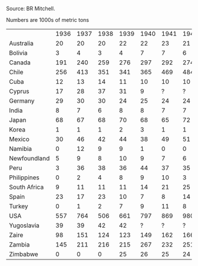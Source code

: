 Source: BR Mitchell.

Numbers are 1000s of metric tons

|              |      |      |      |      |      |      |      |      |      |      |      |      |      |
|--------------|------|------|------|------|------|------|------|------|------|------|------|------|------|
|              | 1936 | 1937 | 1938 | 1939 | 1940 | 1941 | 1942 | 1943 | 1944 | 1945 | 1946 | 1947 | 1948 |
| Australia    | 20   | 20   | 20   | 22   | 22   | 23   | 21   | 26   | 30   | 26   | 19   | 14   | 3    |
| Bolivia      | 3    | 4    | 3    | 4    | 7    | 7    | 6    | 6    | 6    | 6    | 6    | 6    | 7    |
| Canada       | 191  | 240  | 259  | 276  | 297  | 292  | 274  | 261  | 248  | 216  | 167  | 205  | 218  |
| Chile        | 256  | 413  | 351  | 341  | 365  | 469  | 484  | 497  | 498  | 470  | 361  | 427  | 445  |
| Cuba         | 12   | 13   | 14   | 11   | 10   | 10   | 10   | 7    | 7    | 9    | 12   | 13   | 16   |
| Cyprus       | 17   | 28   | 37   | 31   | 9    | ?    | ?    | ?    | ?    | 1    | 8    | 12   | 6    |
| Germany      | 29   | 30   | 30   | 24   | 25   | 24   | 24   | 24   | 25   | ?    | 3    | 4    | 6    |
| India        | 8    | 7    | 6    | 8    | 8    | 7    | 7    | 7    | 7    | 7    | 9    | 8    | 8    |
| Japan        | 68   | 67   | 68   | 70   | 68   | 65   | 72   | 81   | 80   | 29   | 17   | 22   | 26   |
| Korea        | 1    | 1    | 1    | 2    | 3    | 1    | 1    | 1    | 1    | ?    | ?    | ?    | ?    |
| Mexico       | 30   | 46   | 42   | 44   | 38   | 49   | 51   | 50   | 41   | 62   | 61   | 64   | 59   |
| Namibia      | 0    | 12   | 9    | 9    | 1    | 0    | 0    | 0    | 0    | 0    | 0    | 5    | 8    |
| Newfoundland | 5    | 9    | 8    | 10   | 9    | 7    | 6    | 6    | 5    | 5    | 5    | 4    | 4    |
| Peru         | 3    | 36   | 38   | 36   | 44   | 37   | 35   | 33   | 32   | 32   | 25   | 23   | 18   |
| Philippines  | 0    | 2    | 4    | 8    | 9    | 10   | 3    | ?    | ?    | ?    | 0    | 3    | 2    |
| South Africa | 9    | 11   | 11   | 11   | 14   | 21   | 25   | 23   | 23   | 24   | 28   | 30   | 29   |
| Spain        | 23   | 17   | 23   | 10   | 7    | 8    | 14   | 18   | 18   | 15   | 19   | 17   | 19   |
| Turkey       | 0    | 1    | 2    | 7    | 9    | 11   | 8    | 10   | 11   | 10   | 10   | 10   | 4    |
| USA          | 557  | 764  | 506  | 661  | 797  | 869  | 980  | 990  | 882  | 701  | 552  | 769  | 757  |
| Yugoslavia   | 39   | 39   | 42   | 42   | ?    | ?    | ?    | ?    | ?    | ?    | 22   | 37   | 37   |
| Zaire        | 98   | 151  | 124  | 123  | 149  | 162  | 166  | 157  | 165  | 160  | 144  | 151  | 155  |
| Zambia       | 145  | 211  | 216  | 215  | 267  | 232  | 251  | 255  | 224  | 197  | 185  | 196  | 217  |
| Zimbabwe     | 0    | 0    | 0    | 25   | 26   | 25   | 24   | 20   | 18   | 18   | 17   | 16   | 16   |
